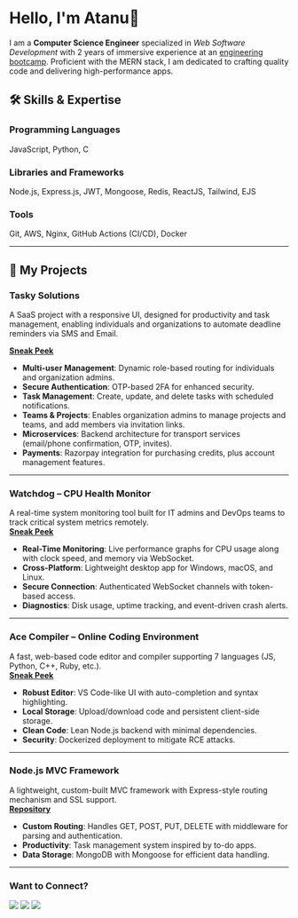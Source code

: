 # Hello, I'm Atanu👋

I am a **Computer Science Engineer** specialized in *Web Software Development* with 2 years of immersive experience at an [engineering bootcamp](https://cs.code.in/). Proficient with the MERN stack, I am dedicated to crafting quality code and delivering high-performance apps. 


## 🛠 Skills & Expertise

### Programming Languages
JavaScript, Python, C

### Libraries and Frameworks
Node.js, Express.js, JWT, Mongoose, Redis, ReactJS, Tailwind, EJS

### Tools
Git, AWS, Nginx, GitHub Actions (CI/CD), Docker

---

## 🚀 My Projects

### Tasky Solutions  
A SaaS project with a responsive UI, designed for productivity and task management, enabling individuals and organizations to automate deadline reminders via SMS and Email. 

[**Sneak Peek**](https://tasky.atanu.dev/)  

- **Multi-user Management**: Dynamic role-based routing for individuals and organization admins.
- **Secure Authentication**: OTP-based 2FA for enhanced security.
- **Task Management**: Create, update, and delete tasks with scheduled notifications.
- **Teams & Projects**: Enables organization admins to manage projects and teams, and add members via invitation links.
- **Microservices**: Backend architecture for transport services (email/phone confirmation, OTP, invites).
- **Payments**: Razorpay integration for purchasing credits, plus account management features.

---

### Watchdog – CPU Health Monitor  
A real-time system monitoring tool built for IT admins and DevOps teams to track critical system metrics remotely.  
[**Sneak Peek**](https://watchdog.atanu.dev/)  

- **Real-Time Monitoring**: Live performance graphs for CPU usage along with clock speed, and memory via WebSocket.
- **Cross-Platform**: Lightweight desktop app for Windows, macOS, and Linux.
- **Secure Connection**: Authenticated WebSocket channels with token-based access.
- **Diagnostics**: Disk usage, uptime tracking, and event-driven crash alerts.

---

### Ace Compiler – Online Coding Environment  
A fast, web-based code editor and compiler supporting 7 languages (JS, Python, C++, Ruby, etc.).  
[**Sneak Peek**](https://compiler.atanu.dev/)  

- **Robust Editor**: VS Code-like UI with auto-completion and syntax highlighting.
- **Local Storage**: Upload/download code and persistent client-side storage.
- **Clean Code**: Lean Node.js backend with minimal dependencies.
- **Security**: Dockerized deployment to mitigate RCE attacks.

---

### Node.js MVC Framework  
A lightweight, custom-built MVC framework with Express-style routing mechanism and SSL support.  
[**Repository**](https://github.com/atanu5arkar/NodeJS-MVC)  

- **Custom Routing**: Handles GET, POST, PUT, DELETE with middleware for parsing and authentication.
- **Productivity**: Task management system inspired by to-do apps.
- **Data Storage**: MongoDB with Mongoose for efficient data handling.

---

### Want to Connect?
<a href="mailto:atanu_sarkar1@outlook.com"><img src="https://img.shields.io/badge/Mail-gray?logo=mailgun&logoColor=white&style=flat"></a>
<a href="https://www.linkedin.com/in/atanu23"><img src="https://img.shields.io/badge/LinkedIn-blue?logo=linkedin&logoColor=white"></a>
<a href="https://twitter.com/x_atanu"><img src="https://img.shields.io/twitter/follow/x_atanu?label=Twitter&style=social"></a>
